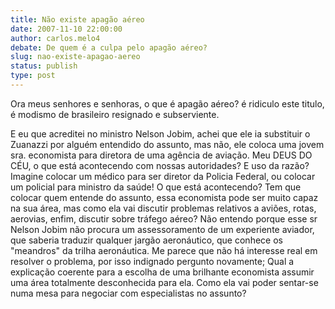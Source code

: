 ```yaml
---
title: Não existe apagão aéreo
date: 2007-11-10 22:00:00
author: carlos.melo4
debate: De quem é a culpa pelo apagão aéreo?
slug: nao-existe-apagao-aereo
status: publish 
type: post
---
```


Ora meus senhores e senhoras, o que é apagão aéreo? é ridiculo este titulo, é modismo de brasileiro resignado e subserviente.  

E eu que acreditei no ministro Nelson Jobim, achei que ele ia substituir o Zuanazzi por alguém entendido do assunto, mas não, ele coloca uma jovem sra. economista para diretora de uma agência de aviação. Meu DEUS DO CÉU, o que está acontecendo com nossas autoridades? E uso da razão? Imagine colocar um médico para ser diretor da Policia Federal, ou colocar um policial para ministro da saúde! O que está acontecendo? Tem que colocar quem entende do assunto, essa economista pode ser muito capaz na sua área, mas como ela vai discutir problemas relativos a aviões, rotas, aerovias, enfim, discutir sobre tráfego aéreo? Não entendo porque esse sr Nelson Jobim não procura um assessoramento de um experiente aviador, que saberia traduzir qualquer jargão aeronáutico, que conhece os "meandros" da trilha aeronáutica. Me parece que não há interesse real em resolver o problema, por isso indignado pergunto novamente; Qual a explicação coerente para a escolha de uma brilhante economista assumir uma área totalmente desconhecida para ela. Como ela vai poder sentar-se numa mesa para negociar com especialistas no assunto?
